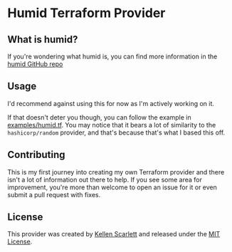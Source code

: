 # Humid Terraform Provider

## What is humid?

If you're wondering what humid is, you can find more information in the [humid GitHub repo](https://github.com/kscarlett/humid)

## Usage

I'd recommend against using this for now as I'm actively working on it.

If that doesn't deter you though, you can follow the example in [examples/humid.tf](examples/humid.tf). You may notice that it bears a lot of similarity to the `hashicorp/random` provider, and that's because that's what I based this off.

## Contributing

This is my first journey into creating my own Terraform provider and there isn't a lot of information out there to help. If you see some area for improvement, you're more than welcome to open an issue for it or even submit a pull request with fixes.

## License

This provider was created by [Kellen Scarlett](https://github.com/kscarlett) and released under the [MIT License](LICENSE).